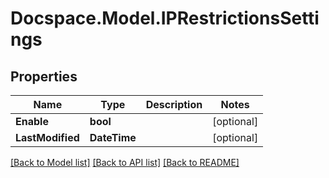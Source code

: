 # Docspace.Model.IPRestrictionsSettings

## Properties

Name | Type | Description | Notes
------------ | ------------- | ------------- | -------------
**Enable** | **bool** |  | [optional] 
**LastModified** | **DateTime** |  | [optional] 

[[Back to Model list]](../README.md#documentation-for-models) [[Back to API list]](../README.md#documentation-for-api-endpoints) [[Back to README]](../README.md)

